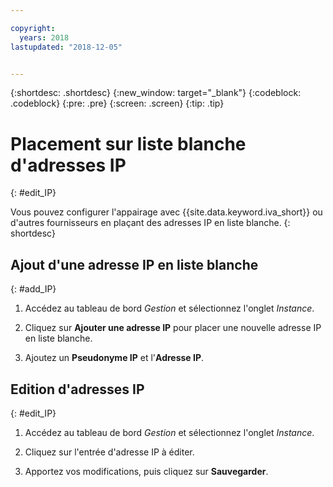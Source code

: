 ```yaml
---

copyright:
  years: 2018
lastupdated: "2018-12-05"


---
```


{:shortdesc: .shortdesc}
{:new_window: target="_blank"}
{:codeblock: .codeblock}
{:pre: .pre}
{:screen: .screen}
{:tip: .tip}

# Placement sur liste blanche d'adresses IP
{: #edit_IP}

Vous pouvez configurer l'appairage avec {{site.data.keyword.iva_short}} ou d'autres fournisseurs en plaçant des adresses IP en liste blanche.
{: shortdesc}

## Ajout d'une adresse IP en liste blanche
{: #add_IP}

1. Accédez au tableau de bord _Gestion_ et sélectionnez l'onglet _Instance_.

1. Cliquez sur **Ajouter une adresse IP** pour placer une nouvelle adresse IP en liste blanche.

1. Ajoutez un **Pseudonyme IP** et l'**Adresse IP**.

## Edition d'adresses IP
{: #edit_IP}

1. Accédez au tableau de bord _Gestion_ et sélectionnez l'onglet _Instance_.

1. Cliquez sur l'entrée d'adresse IP à éditer.

1. Apportez vos modifications, puis cliquez sur **Sauvegarder**.
